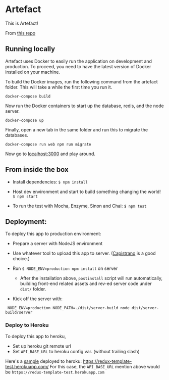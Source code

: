# Artefact

This is Artefact!

From [this repo](https://github.com/mz026/universal-redux-template)

## Running locally

Artefact uses Docker to easily run the application on development and production. To proceed, you need to have the latest version of Docker installed on your machine.

To build the Docker images, run the following command from the artefact folder. This will take a while the first time you run it.

```
docker-compose build
```

Now run the Docker containers to start up the database, redis, and the node server.

```
docker-compose up
```

Finally, open a new tab in the same folder and run this to migrate the databases.

```
docker-compose run web npm run migrate
```

Now go to [localhost:3000](localhost:3000) and play around.

## From inside the box

- Install dependencies:
`$ npm install`

- Host dev environment and start to build something changing the world!
`$ npm start`

- To run the test with Mocha, Enzyme, Sinon and Chai:
`$ npm test`

## Deployment:

To deploy this app to production environment:

- Prepare a server with NodeJS environment

- Use whatever tool to upload this app to server. ([Capistrano](http://capistranorb.com/) is a good choice.)

- Run `$ NODE_ENV=production npm install` on server
  - After the installation above, `postinstall` script will run automatically, building front-end related assets and rev-ed server code under `dist/` folder.

- Kick off the server with:

` NODE_ENV=production NODE_PATH=./dist/server-build node dist/server-build/server`

### Deploy to Heroku

To deploy this app to heroku,

- Set up heroku git remote url
- Set `API_BASE_URL` to heroku config var. (without trailing slash)

Here's a [sample](https://redux-template-test.herokuapp.com/) deployed to heroku: https://redux-template-test.herokuapp.com/
For this case, the `API_BASE_URL` mention above would be `https://redux-template-test.herokuapp.com`
